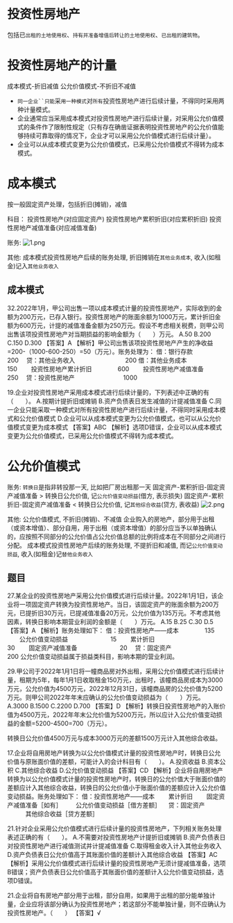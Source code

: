 
# 投资性房地产
包括已`出租的土地使用权`、`持有并准备增值后转让的土地使用权`、`已出租的建筑物`。



# 投资性房地产的计量

成本模式-折旧减值
公允价值模式-不折旧不减值

- `同一企业``只能`采`用一种模式`对`所有`投资性房地产进行后续计量，不得同时采用两种计量模式。
- 企业通常应当采用成本模式对投资性房地产进行后续计量，对采用公允价值模式的条件作了限制性规定（只有存在确凿证据表明投资性房地产的公允价值能够持续可靠取得的情况下，企业才可以采用公允价值模式进行后续计量）。
- 企业可以从成本模式变更为公允价值模式，已采用公允价值模式不得转为成本模式。




# 成本模式
按一般固定资产处理，包括折旧(摊销)，减值

科目：
投资性房地产(对应固定资产)
投资性房地产累积折旧(对应累积折旧)
投资性房地产减值准备(对应减值准备)

账务:
![1.png](1.png)

其他:
成本模式投资性房地产后续的账务处理, 折旧摊销在`其他业务成本`, 收入(如租金)记入`其他业务收入`


## 成本模式
32.2022年1月，甲公司出售一项以成本模式计量的投资性房地产，实际收到的金额为200万元，已存入银行。投资性房地产的账面余额为1000万元，累计折旧金额为600万元，计提的减值准备金额为250万元。假设不考虑相关税费，则甲公司出售该项投资性房地产对当期损益的影响金额为（　　）万元。
A.50
B.200
C.150
D.300
【答案】A
【解析】甲公司出售该项投资性房地产产生的净收益=200-（1000-600-250）=50（万元）。账务处理为：
借：银行存款　　　　　　　 　　　200
　贷：其他业务收入　　　　　 　　　200
借：其他业务成本　　　　　　 　　150
　　投资性房地产累计折旧　　 　　600
　　投资性房地产减值准备　　 　　250
　贷：投资性房地产　　　　　　　　1000


19.企业对投资性房地产采用成本模式进行后续计量的，下列表述中正确的有（　　）。
A.按期计提折旧或摊销
B.资产负债表日发生减值的计提减值准备
C.同一企业只能采取一种模式对所有投资性房地产进行后续计量，不得同时采用成本模式和公允价值模式
D.企业可以从成本模式变更为公允价值模式，也可以从公允价值模式变更为成本模式
【答案】ABC
【解析】选项D错误，企业可以从成本模式变更为公允价值模式，已采用公允价值模式不得转为成本模式。


# 公允价值模式


账务:
`转换日`是指非转投那一天, 比如把厂房出租那一天
固定资产-累积折旧-固定资产减值准备 > 转换日公允价值, 记`公允价值变动损益`(借方, 表示损失)
固定资产-累积折旧-固定资产减值准备 < 转换日公允价值, 记`其他综合收益`(贷方, 表收益)
![2.png](2.png)


其他:
公允价值模式, 不折旧(摊销)、不减值
企业购入的房地产，部分用于出租（或资本增值）、部分自用，用于出租（或资本增值）的部分应当予以单独确认的，应按照不同部分的公允价值占公允价值总额的比例将成本在不同部分之间进行分配。
成本模式投资性房地产后续的账务处理, 不提折旧和减值, 而记`公允价值变动损益`, 收入(如租金)记`替他业务收入`

## 题目
27.某企业的投资性房地产采用公允价值模式进行后续计量。2022年1月1日，该企业将一项固定资产转换为投资性房地产。当日，该固定资产的账面余额为200万元，已提折旧30万元，已提减值准备20万元，公允价值为135万元。不考虑其他因素，转换日影响本期营业利润的金额是（　　）万元。
A.15
B.25
C.30
D.5
【答案】A
【解析】账务处理如下：
借：投资性房地产——成本　　 　　135
　　公允价值变动损益　　　　　　　15
　　累计折旧　　　　　　　　　　　30
　　固定资产减值准备　　　　　　　20
　贷：固定资产　　　　　　　　　 　200
公允价值变动损益属于损益类科目，影响本期的营业利润。


29.甲公司于2022年1月1日将一幢商品房对外出租，采用公允价值模式进行后续计量，租期为5年，每年1月1日收取租金150万元，出租时，该幢商品房成本为3000万元，公允价值为4500万元，2022年12月31日，该幢商品房的公允价值为5200万元。则甲公司2022年年末应确认的公允价值变动损益为（　　）万元。
A.3000
B.1500
C.2200
D.700
【答案】D
【解析】转换日投资性房地产的入账价值为4500万元，2022年年末公允价值为5200万元，所以应计入公允价值变动损益的金额=5200-4500=700（万元）。

转换日公允价值4500万元与成本3000万元的差额1500万元计入其他综合收益。



17.企业将自用房地产转换为以公允价值模式计量的投资性房地产时，转换日公允价值与原账面价值的差额，可能计入的会计科目有（　　）。
A.投资收益
B.资本公积
C.其他综合收益
D.公允价值变动损益
【答案】CD
【解析】企业将自用房地产转换为以公允价值模式计量的投资性房地产时，转换日的公允价值大于账面价值的差额应计入其他综合收益，转换日的公允价值小于账面价值的差额应计入公允价值变动损益。账务处理如下：
借：投资性房地产——成本
　　累计折旧
　　固定资产减值准备［如有］
　　公允价值变动损益［借方差额］
　贷：固定资产
　　　其他综合收益［贷方差额］

21.针对企业采用公允价值模式进行后续计量的投资性房地产，下列相关账务处理表述正确的有（　　）。
A.不需要对投资性房地产计提折旧或摊销
B.资产负债表日对投资性房地产进行减值测试并计提减值准备
C.取得租金收入计入其他业务收入
D.资产负债表日公允价值高于其账面价值的差额计入其他综合收益
【答案】AC
【解析】采用公允价值模式进行后续计量的投资性房地产无须计提减值准备，选项B错误；资产负债表日公允价值高于其账面价值的差额计入公允价值变动损益，选项D错误。


21.企业将自有房地产部分用于出租，部分自用，如果用于出租的部分能单独计量，企业应将该部分确认为投资性房地产；若这部分不能单独计量，则不应确认为投资性房地产。（　　）
【答案】√


















